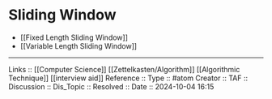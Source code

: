 # Sliding Window

- [[Fixed Length Sliding Window]]
- [[Variable Length Sliding Window]]
---
Links :: [[Computer Science]] [[Zettelkasten/Algorithm]] [[Algorithmic Technique]] [[interview aid]]
Reference ::
Type :: #atom
Creator ::
TAF ::
Discussion ::
Dis_Topic :: 
Resolved ::
Date :: 2024-10-04 16:15
